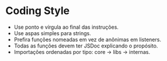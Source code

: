 # Coding Style

- Use ponto e vírgula ao final das instruções.
- Use aspas simples para strings.
- Prefira funções nomeadas em vez de anônimas em listeners.
- Todas as funções devem ter JSDoc explicando o propósito.
- Importações ordenadas por tipo: core → libs → internas.
